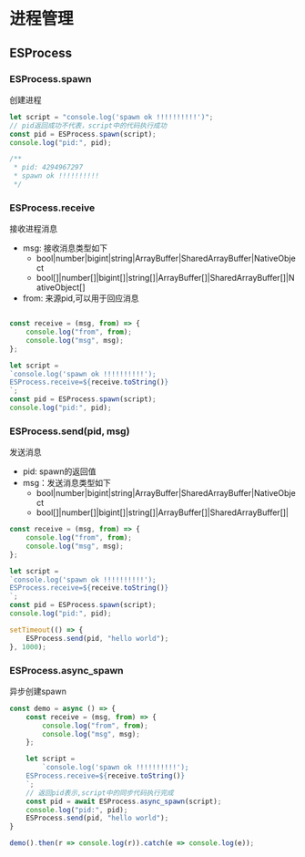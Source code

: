 # 进程管理

## ESProcess
### ESProcess.spawn

创建进程

```JavaScript
let script = "console.log('spawn ok !!!!!!!!!!')";
// pid返回成功不代表，script中的代码执行成功
const pid = ESProcess.spawn(script);
console.log("pid:", pid);

/**
 * pid: 4294967297
 * spawn ok !!!!!!!!!!
 */

```

### ESProcess.receive

接收进程消息

- msg: 接收消息类型如下
    - bool|number|bigint|string|ArrayBuffer|SharedArrayBuffer|NativeObject
    - bool[]|number[]|bigint[]|string[]|ArrayBuffer[]|SharedArrayBuffer[]|NativeObject[]
- from: 来源pid,可以用于回应消息

```JavaScript

const receive = (msg, from) => {
    console.log("from", from);
    console.log("msg", msg);
};

let script =
`console.log('spawn ok !!!!!!!!!!');
ESProcess.receive=${receive.toString()}
`;
const pid = ESProcess.spawn(script);
console.log("pid:", pid);
```

### ESProcess.send(pid, msg)

发送消息

- pid: spawn的返回值
- msg：发送消息类型如下
    - bool|number|bigint|string|ArrayBuffer|SharedArrayBuffer|NativeObject
    - bool[]|number[]|bigint[]|string[]|ArrayBuffer[]|SharedArrayBuffer[]|

```JavaScript
const receive = (msg, from) => {
    console.log("from", from);
    console.log("msg", msg);
};

let script =
`console.log('spawn ok !!!!!!!!!!');
ESProcess.receive=${receive.toString()}
`;
const pid = ESProcess.spawn(script);
console.log("pid:", pid);

setTimeout(() => {
    ESProcess.send(pid, "hello world");
}, 1000);

```

### ESProcess.async_spawn

异步创建spawn

```JavaScript
const demo = async () => {
    const receive = (msg, from) => {
        console.log("from", from);
        console.log("msg", msg);
    };

    let script =
        `console.log('spawn ok !!!!!!!!!!');
    ESProcess.receive=${receive.toString()}
    `;
    // 返回pid表示,script中的同步代码执行完成
    const pid = await ESProcess.async_spawn(script);
    console.log("pid:", pid);
    ESProcess.send(pid, "hello world");
}

demo().then(r => console.log(r)).catch(e => console.log(e));
```